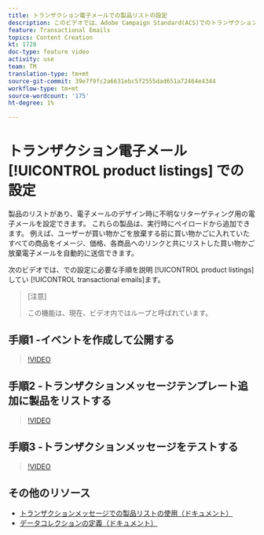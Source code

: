 ```yaml
---
title: トランザクション電子メールでの製品リストの設定
description: このビデオでは、Adobe Campaign Standard(ACS)でのトランザクション電子メールの製品リストの設定に必要な手順を説明しています。
feature: Transactional Emails
topics: Content Creation
kt: 1728
doc-type: feature video
activity: use
team: TM
translation-type: tm+mt
source-git-commit: 39e7f9fc2a6631ebc5f2555dad651a72464e4344
workflow-type: tm+mt
source-wordcount: '175'
ht-degree: 1%

---
```



# トランザクション電子メール [!UICONTROL product listings] での設定

製品のリストがあり、電子メールのデザイン時に不明なリターゲティング用の電子メールを設定できます。 これらの製品は、実行時にペイロードから追加できます。 例えば、ユーザーが買い物かごを放棄する前に買い物かごに入れていたすべての商品をイメージ、価格、各商品へのリンクと共にリストした買い物かご放棄電子メールを自動的に送信できます。

次のビデオでは、での設定に必要な手順を説明 [!UICONTROL product listings] してい [!UICONTROL transactional emails]ます。

>[注意]
>
>この機能は、現在、ビデオ内ではループと呼ばれています。

## 手順1 -イベントを作成して公開する

>[!VIDEO](https://video.tv.adobe.com/v/25914?quality=12)

## 手順2 -トランザクションメッセージテンプレート追加に製品をリストする

>[!VIDEO](https://video.tv.adobe.com/v/25915?quality=12)

## 手順3 -トランザクションメッセージをテストする

>[!VIDEO](https://video.tv.adobe.com/v/25916?quality=12)

## その他のリソース

* [トランザクションメッセージでの製品リストの使用（ドキュメント）](https://docs.adobe.com/content/help/en/campaign-standard/using/communication-channels/transactional-messaging/event-transactional-messages.html#using-product-listings-in-a-transactional-message)
* [データコレクションの定義（ドキュメント）](https://docs.adobe.com/content/help/en/campaign-standard/using/administrating/configuring-channels/configuring-transactional-messaging.html#defining-data-collections)
